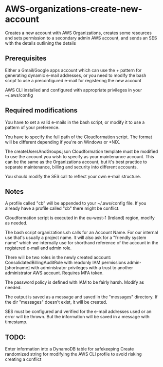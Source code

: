 

# AWS-organizations-create-new-account
Creates a new account with AWS Organizations, creates some resources and sets permission to a secondary admin AWS account, and sends an SES with the details outlining the details

## Prerequisites
Either a Gmail/Google apps account which can use the + pattern for generating dynamic e-mail addresses, or you need to modify the bash script to use a preconfigured e-mail for registering the new account

AWS CLI installed and configured with appropriate privileges in your ~/.aws/config

## Required modifications

You have to set a valid e-mails in the bash script, or modify it to use a pattern of your preference.

You have to specify the full path of the Cloudformation script. The format will be different depending if you're on Windows or *NIX.

The createUsersAndGroups.json Cloudformation template must be modified to use the account you wish to specify as your maintenance account. This can be the same as the Organizations account, but it's best practice to separate maintenance, billing and security into different accounts.

You should modify the SES call to reflect your own e-mail structure.

## Notes
A profile called "cb" will be appended to your ~/.aws/config file. If you already have a profile called "cb" there might be conflict.

Cloudformation script is executed in the eu-west-1 (Ireland) region, modify as needed.

The bash script organizations.sh calls for an Account Name. For our internal use that's usually a project name. It will also ask for a "friendly system name" which we internally use for shorthand reference of the account in the registered e-mail and admin role.

There will be two roles in the newly created account:
ConsolidatedBillingAuditRole with readonly IAM permissions
admin-[shortname] with administrator privileges with a trust to another administrator AWS account. Requires MFA token.

The password policy is defined with IAM to be fairly harsh. Modify as needed.

The output is saved as a message and saved in the "messages" directory. If the dir "messages" doesn't exist, it will be created.

SES must be configured and verified for the e-mail addresses used or an error will be thrown. But the information will be saved in a message with timestamp.

## TODO:
Enter information into a DynamoDB table for safekeeping
Create randomized string for modifying the AWS CLI profile to avoid risking creating a conflict
